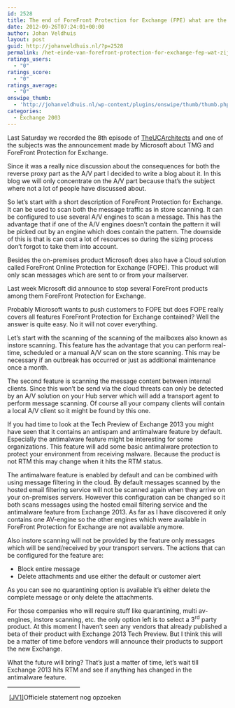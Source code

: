 ```yaml
---
id: 2528
title: The end of ForeFront Protection for Exchange (FPE) what are the consequences?
date: 2012-09-26T07:24:01+00:00
author: Johan Veldhuis
layout: post
guid: http://johanveldhuis.nl/?p=2528
permalink: /het-einde-van-forefront-protection-for-exchange-fep-wat-zijn-de-gevolgen/
ratings_users:
  - "0"
ratings_score:
  - "0"
ratings_average:
  - "0"
onswipe_thumb:
  - 'http://johanveldhuis.nl/wp-content/plugins/onswipe/thumb/thumb.php?src=http://johanveldhuis.nl/wp-content/plugins/sociable-zyblog-edition/images/digg.png&amp;w=600&amp;h=800&amp;zc=1&amp;q=75&amp;f=0'
categories:
  - Exchange 2003
---
```

Last Saturday we recorded the 8th episode of <a href="http://www.theucarchitects.com/" target="_blank">TheUCArchitects</a> and one of the subjects was the announcement made by Microsoft about TMG and ForeFront Protection for Exchange.

Since it was a really nice discussion about the consequences for both the reverse proxy part as the A/V part I decided to write a blog about it. In this blog we will only concentrate on the A/V part because that’s the subject where not a lot of people have discussed about.

So let’s start with a short description of ForeFront Protection for Exchange. It can be used to scan both the message traffic as in store scanning. It can be configured to use several A/V engines to scan a message. This has the advantage that if one of the A/V engines doesn’t contain the pattern it will be picked out by an engine which does contain the pattern. The downside of this is that is can cost a lot of resources so during the sizing process don’t forgot to take them into account.

Besides the on-premises product Microsoft does also have a Cloud solution called ForeFront Online Protection for Exchange (FOPE). This product will only scan messages which are sent to or from your mailserver.

Last week Microsoft did announce to stop several ForeFront products among them ForeFront Protection for Exchange.

Probably Microsoft wants to push customers to FOPE but does FOPE really covers all features ForeFront Protection for Exchange contained? Well the answer is quite easy. No it will not cover everything.

Let’s start with the scanning of the scanning of the mailboxes also known as instore scanning. This feature has the advantage that you can perform real-time, scheduled or a manual A/V scan on the store scanning. This may be necessary if an outbreak has occurred or just as additional maintenance once a month.

The second feature is scanning the message content between internal clients. Since this won’t be send via the cloud threats can only be detected by an A/V solution on your Hub server which will add a transport agent to perform message scanning. Of course all your company clients will contain a local A/V client so it might be found by this one.

If you had time to look at the Tech Preview of Exchange 2013 you might have seen that it contains an antispam and antimalware feature by default. Especially the antimalware feature might be interesting for some organizations. This feature will add some basic antimalware protection to protect your environment from receiving malware. Because the product is not RTM this may change when it hits the RTM status.

The antimalware feature is enabled by default and can be combined with using message filtering in the cloud. By default messages scanned by the hosted email filtering service will not be scanned again when they arrive on your on-premises servers. However this configuration can be changed so it both scans messages using the hosted email filtering service and the antimalware feature from Exchange 2013. As far as I have discovered it only contains one AV-engine so the other engines which were available in ForeFront Protection for Exchange are not available anymore.

Also instore scanning will not be provided by the feature only messages which will be send/received by your transport servers. The actions that can be configured for the feature are:

  * Block entire message
  * Delete attachments and use either the default or customer alert

As you can see no quarantining option is available it’s either delete the complete message or only delete the attachments.

For those companies who will require stuff like quarantining, multi av-engines, instore scanning, etc. the only option left is to select a 3<sup>rd</sup> party product. At this moment I haven’t seen any vendors that already published a beta of their product with Exchange 2013 Tech Preview. But I think this will be a matter of time before vendors will announce their products to support the new Exchange.

What the future will bring? That’s just a matter of time, let’s wait till Exchange 2013 hits RTM and see if anything has changed in the antimalware feature.

<div>
  <hr align="left" size="1" width="33%" />
  
  <div>
    <div>
      <p>
         <a href="file:///C:/Users/j.veldhuis/Documents/FOPE.docx#_msoanchor_1">[JV1]</a>Officiele statement nog opzoeken
      </p>
    </div>
  </div>
</div>